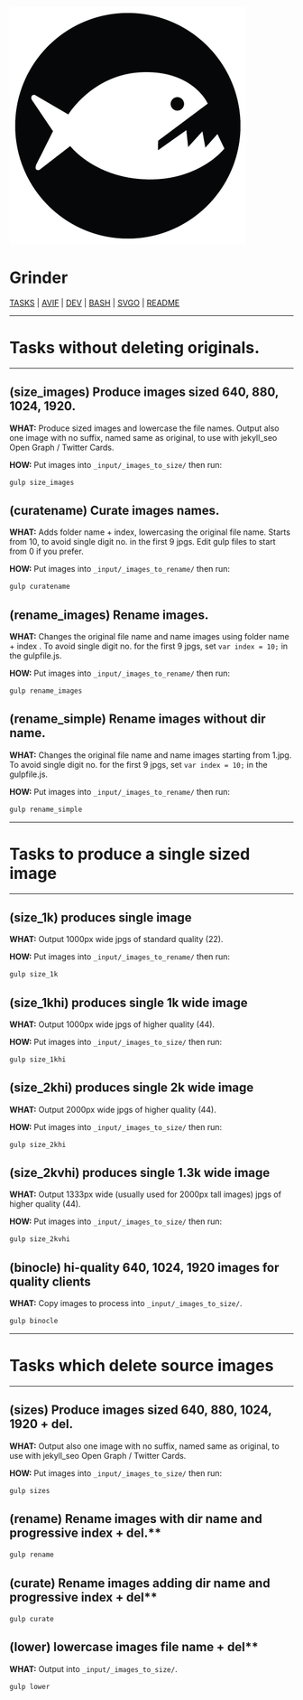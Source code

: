 ![eat my images, you photoshop alternative!](./piranha.png)


# Grinder


[TASKS](tasks.md) | [AVIF](avif.md) | [DEV](dev.md) | [BASH](bash.md) | [SVGO](svg.md) | [README](readme.md)


---
# Tasks without deleting originals.
---

## **(size_images)** Produce images sized 640, 880, 1024, 1920.

**WHAT:**
Produce sized images and lowercase the file names. Output also one image with no suffix, named same as original, to use with jekyll_seo Open Graph / Twitter Cards.

**HOW:**
Put images into ```_input/_images_to_size/``` then run:

```sh
gulp size_images
```

## **(curatename)** Curate images names.

**WHAT:**
Adds folder name + index, lowercasing the original file name.
Starts from 10, to avoid single digit no. in the first 9 jpgs.
Edit gulp files to start from 0 if you prefer.

**HOW:**
Put images into ```_input/_images_to_rename/``` then run:

```sh
gulp curatename
```

## **(rename_images)** Rename images.

**WHAT:**
Changes the original file name and name images using folder name + index .
To avoid single digit no. for the first 9 jpgs, set ```var index = 10;``` in the gulpfile.js.

**HOW:**
Put images into ```_input/_images_to_rename/``` then run:

```sh
gulp rename_images
```

## **(rename_simple)** Rename images without dir name.

**WHAT:**
Changes the original file name and name images starting from 1.jpg.
To avoid single digit no. for the first 9 jpgs, set ```var index = 10;``` in the gulpfile.js.

**HOW:**
Put images into ```_input/_images_to_rename/``` then run:

```sh
gulp rename_simple
```



---
# Tasks to produce a single sized image
---

## **(size_1k)** produces single image

**WHAT:**
Output 1000px wide jpgs of standard quality (22).

**HOW:**
Put images into ```_input/_images_to_rename/``` then run:

```sh
gulp size_1k
```


## **(size_1khi)** produces single 1k wide image

**WHAT:**
Output 1000px wide jpgs of higher quality (44).

**HOW:**
Put images into ```_input/_images_to_size/``` then run:

```sh
gulp size_1khi
```

## **(size_2khi)** produces single 2k wide image

**WHAT:**
Output 2000px wide jpgs of higher quality (44).

**HOW:**
Put images into ```_input/_images_to_size/``` then run:

```sh
gulp size_2khi
```


## **(size_2kvhi)** produces single 1.3k wide image

**WHAT:**
Output 1333px wide (usually used for 2000px tall images) jpgs of higher quality (44).

**HOW:**
Put images into ```_input/_images_to_size/``` then run:

```sh
gulp size_2kvhi
```


## **(binocle)** hi-quality 640, 1024, 1920 images for quality clients

**WHAT:**
Copy images to process into ```_input/_images_to_size/```.

```sh
gulp binocle
```

---
# Tasks which delete source images
---

## **(sizes)** Produce images sized 640, 880, 1024, 1920 + del.

**WHAT:**
Output also one image with no suffix, named same as original, to use with jekyll_seo Open Graph / Twitter Cards.

**HOW:**
Put images into ```_input/_images_to_size/``` then run:

```sh
gulp sizes
```

## **(rename)** Rename images with dir name and progressive index + del.**

```sh
gulp rename
```

## **(curate)** Rename images adding dir name and progressive index + del**

```sh
gulp curate
```

## **(lower)** lowercase images file name + del**

**WHAT:**
Output into ```_input/_images_to_size/```.

```sh
gulp lower
```



